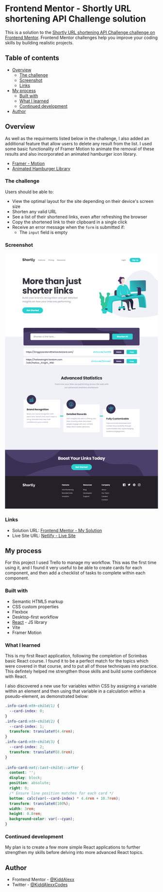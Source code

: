# Frontend Mentor - Shortly URL shortening API Challenge solution

This is a solution to the [Shortly URL shortening API Challenge challenge on Frontend Mentor](https://www.frontendmentor.io/challenges/url-shortening-api-landing-page-2ce3ob-G). Frontend Mentor challenges help you improve your coding skills by building realistic projects.

## Table of contents

- [Overview](#overview)
  - [The challenge](#the-challenge)
  - [Screenshot](#screenshot)
  - [Links](#links)
- [My process](#my-process)
  - [Built with](#built-with)
  - [What I learned](#what-i-learned)
  - [Continued development](#continued-development)
- [Author](#author)

## Overview

As well as the requirments listed below in the challenge, I also added an additional feature that allow users to delete any result from the list. I used some basic functionality of Framer Motion to animate the removal of these results and also incorporated an animated hamburger icon library.

- [Framer - Motion](https://www.framer.com/motion/)
- [Animated Hamburger Library](https://hamburger-react.netlify.app/)

### The challenge

Users should be able to:

- View the optimal layout for the site depending on their device's screen size
- Shorten any valid URL
- See a list of their shortened links, even after refreshing the browser
- Copy the shortened link to their clipboard in a single click
- Receive an error message when the `form` is submitted if:
  - The `input` field is empty

### Screenshot

![](./src/assets/imgs/shortly-screenshot.png)

### Links

- Solution URL: [Frontend Mentor - My Solution](https://www.frontendmentor.io/solutions/responsive-url-shortening-app-built-with-react-vite-48bweqqqCT)
- Live Site URL: [Netlify - Live Site](https://shortly-kiddalexx.netlify.app/)

## My process

For this project I used Trello to manage my workflow. This was the first time using it, and I found it very useful to be able to create cards for each component, and then add a checklist of tasks to complete within each component.

### Built with

- Semantic HTML5 markup
- CSS custom properties
- Flexbox
- Desktop-first workflow
- [React](https://reactjs.org/) - JS library
- Vite
- Framer Motion

### What I learned

This is my first React application, following the completion of Scrimbas basic React course. I found it to be a perfect match for the topics which were covered in that course, and to put all of those techniques into practice. This defintely helped me strengthen those skills and build some confidence with React.

I also discovered a new use for variables within CSS by assigning a variable within an element and then using that variable in a calculation within a pseudo-element, as demonstrated below:

```css
.info-card:nth-child(1) {
  --card-index: 0;
}
.info-card:nth-child(2) {
  --card-index: 1;
  transform: translateY(4.4rem);
}
.info-card:nth-child(3) {
  --card-index: 2;
  transform: translateY(8.8rem);
}

.info-card:not(:last-child)::after {
  content: '';
  display: block;
  position: absolute;
  right: 0;
  /* Ensure line position matches for each card */
  bottom: calc(var(--card-index) * 4.4rem + 10.7rem);
  transform: translateX(100%);
  width: 3rem;
  height: 0.8rem;
  background-color: var(--cyan);
}
```

### Continued development

My plan is to create a few more simple React applications to further strengthen my skills before delving into more advanced React topics.

## Author

- Frontend Mentor - [@KiddAlexx](https://www.frontendmentor.io/profile/KiddAlexx)
- Twitter - [@KiddAlexxCodes](https://www.https://twitter.com/KiddAlexxCodes)
